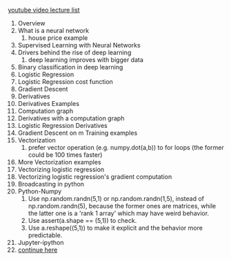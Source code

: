 [youtube video lecture list](https://www.youtube.com/watch?v=7PiK4wtfvbA&list=PLBAGcD3siRDguyYYzhVwZ3tLvOyyG5k6K)

1. Overview
2. What is a neural network
   1. house price example
3. Supervised Learning with Neural Networks
4. Drivers behind the rise of deep learning
   1. deep learning improves with bigger data
5. Binary classification in deep learning
6. Logistic Regression
7. Logistic Regression cost function
8. Gradient Descent
9. Derivatives
10. Derivatives Examples
11. Computation graph
12. Derivatives with a computation graph
13. Logistic Regression Derivatives
14. Gradient Descent on m Training examples
15. Vectorization
    1. prefer vector operation (e.g. numpy.dot(a,b)) to for loops (the former could be 100 times faster)
16. More Vectorization examples
17. Vectorizing logistic regression
18. Vectorizing logistic regression's gradient computation
19. Broadcasting in python
20. Python-Numpy
    1. Use np.random.randn(5,1) or np.random.randn(1,5), instead of np.random.randn(5), because the former ones are matrices,
    while the latter one is a 'rank 1 array' which may have weird behavior.
    1. Use assert(a.shape == (5,1)) to check.
    1. Use a.reshape((5,1)) to make it explicit and the behavior more predictable.
21. Jupyter-ipython
22. [continue here](https://www.youtube.com/watch?v=QTeq8Ru51R8&list=PLBAGcD3siRDguyYYzhVwZ3tLvOyyG5k6K&index=22)
